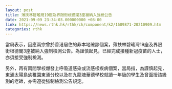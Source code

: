 ```yaml
---
layout: post
title: 薄扶林碧瑤灣19座及界限街根德閣3座被納入強檢公告
date: 2021-09-09 23:34:03.000000000 +08:00
link: https://news.rthk.hk/rthk/ch/component/k2/1609871-20210909.htm
categories: rthk
---
```


當局表示，因應兩宗曾於香港居住的非本地確診個案，薄扶林碧瑤灣19座及界限街根德閣3座被納入強制檢測公告。為謹慎起見，已經完成接種新冠疫苗的人士，亦須接受強制檢測。

另外，再有兩間學校爆發上呼吸道感染或流感樣疾病個案，當局指，為謹慎起見，東涌太陽島幼稚園東涌分校以及在九龍塘華德學校就讀一年級的學生及曾面授該級別的老師，亦需遵從強制檢測公告規定。
